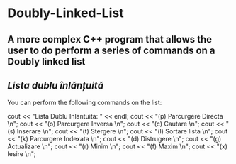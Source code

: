 # Doubly-Linked-List
A more complex C++ program that allows the user to do perform a series of commands on a Doubly linked list
----

*Lista dublu înlănțuită*
-----
You can perform the following commands on the list:

cout << "Lista Dublu Inlantuita: " << endl;
		cout << "(p) Parcurgere Directa \n";
		cout << "(o) Parcurgere Inversa \n";
		cout << "(c) Cautare \n";
		cout << "(s) Inserare \n";
		cout << "(t) Stergere \n";
		cout << "(l) Sortare lista \n";
		cout << "(k) Parcurgere Indexata \n";
		cout << "(d) Distrugere \n";
		cout << "(g) Actualizare \n";
		cout << "(r) Minim \n";
		cout << "(f) Maxim \n";
		cout << "(x) Iesire \n";
